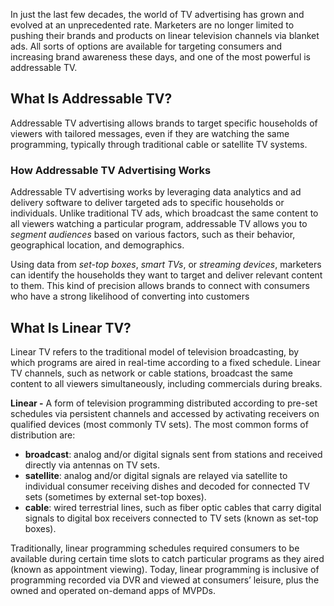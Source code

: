 In just the last few decades, the world of TV advertising has grown and evolved at an unprecedented rate. Marketers are no longer limited to pushing their brands and products on linear television channels via blanket ads. All sorts of options are available for targeting consumers and increasing brand awareness these days, and one of the most powerful is addressable TV.

## What Is Addressable TV?

Addressable TV advertising allows brands to target specific households of viewers with tailored messages, even if they are watching the same programming, typically through traditional cable or satellite TV systems.

### How Addressable TV Advertising Works

Addressable TV advertising works by leveraging data analytics and ad delivery software to deliver targeted ads to specific households or individuals. Unlike traditional TV ads, which broadcast the same content to all viewers watching a particular program, addressable TV allows you to _segment audiences_ based on various factors, such as their behavior, geographical location, and demographics.

Using data from _set-top boxes_, _smart TVs_, or _streaming devices_, marketers can identify the households they want to target and deliver relevant content to them. This kind of precision allows brands to connect with consumers who have a strong likelihood of converting into customers

## What Is Linear TV?

Linear TV refers to the traditional model of television broadcasting, by which programs are aired in real-time according to a fixed schedule. Linear TV channels, such as network or cable stations, broadcast the same content to all viewers simultaneously, including commercials during breaks.

**Linear -** A form of television programming distributed according to pre-set schedules via persistent channels and accessed by activating receivers on qualified devices (most commonly TV sets). The most common forms of distribution are:

-   **broadcast**: analog and/or digital signals sent from stations and received directly via antennas on TV sets.
-   **satellite**: analog and/or digital signals are relayed via satellite to individual consumer receiving dishes and decoded for connected TV sets (sometimes by external set-top boxes).
-   **cable**: wired terrestrial lines, such as fiber optic cables that carry digital signals to digital box receivers connected to TV sets (known as set-top boxes).

Traditionally, linear programming schedules required consumers to be available during certain time slots to catch particular programs as they aired (known as appointment viewing). Today, linear programming is inclusive of programming recorded via DVR and viewed at consumers’ leisure, plus the owned and operated on-demand apps of MVPDs.
